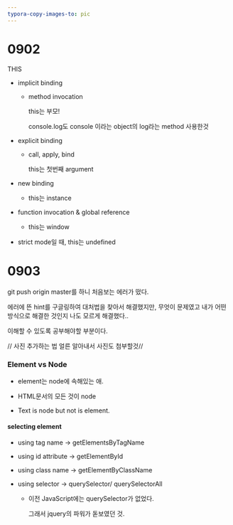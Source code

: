 ```yaml
---
typora-copy-images-to: pic
---
```


<h1>
    0902
</h1>

THIS

- implicit binding

  - method invocation

    this는 부모!

    console.log도 console 이라는 object의 log라는 method 사용한것

	

- explicit binding

  - call, apply, bind

    this는 첫번째 argument

- new binding

  - this는 instance

- function invocation & global reference

  - this는 window
- strict mode일 때, this는 undefined

<h1>
    0903
</h1>

git push origin master를 하니 처음보는 에러가 떴다.



에러에 뜬 hint를 구글링하여 대처법을 찾아서 해결했지만, 무엇이 문제였고 내가 어떤방식으로 해결한 것인지 나도 모르게 해결했다..

이해할 수 있도록 공부해야할 부분이다.



// 사진 추가하는 법 얼른 알아내서 사진도 첨부할것//

<h3>Element vs Node</h3>

- element는 node에 속해있는 애.

- HTML문서의 모든 것이 node

- Text is node but not is element.



<h4>selecting element</h4>

- using tag name -> getElementsByTagName

- using id attribute -> getElementById

- using class name -> getElementByClassName

- using selector -> querySelector/ querySelectorAll

  - 이전 JavaScript에는 querySelector가 없었다.

    그래서 jquery의 파워가 돋보였던 것.

